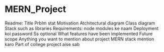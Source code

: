 # MERN_Project


Readme:
Title
Prblm stat
Motivation
Atchitectural diagram
Class diagram
Stack such as libraries
Requirements: node modules ke naam 
Deployment koi password
Ss optional
What features have been implemented 
Future scope
Anything you want to mention about project 
MERN stack mention karo 
Part of college project aise sab

